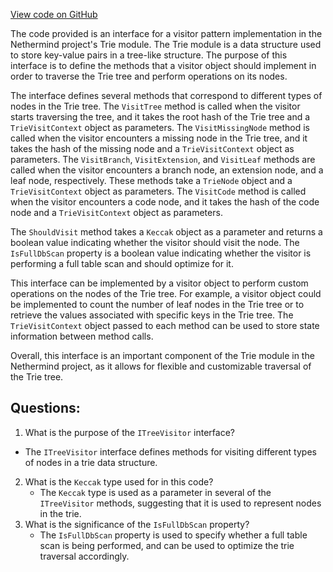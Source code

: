 [View code on GitHub](https://github.com/NethermindEth/nethermind/src/Nethermind/Nethermind.Trie/ITreeVisitor.cs)

The code provided is an interface for a visitor pattern implementation in the Nethermind project's Trie module. The Trie module is a data structure used to store key-value pairs in a tree-like structure. The purpose of this interface is to define the methods that a visitor object should implement in order to traverse the Trie tree and perform operations on its nodes.

The interface defines several methods that correspond to different types of nodes in the Trie tree. The `VisitTree` method is called when the visitor starts traversing the tree, and it takes the root hash of the Trie tree and a `TrieVisitContext` object as parameters. The `VisitMissingNode` method is called when the visitor encounters a missing node in the Trie tree, and it takes the hash of the missing node and a `TrieVisitContext` object as parameters. The `VisitBranch`, `VisitExtension`, and `VisitLeaf` methods are called when the visitor encounters a branch node, an extension node, and a leaf node, respectively. These methods take a `TrieNode` object and a `TrieVisitContext` object as parameters. The `VisitCode` method is called when the visitor encounters a code node, and it takes the hash of the code node and a `TrieVisitContext` object as parameters.

The `ShouldVisit` method takes a `Keccak` object as a parameter and returns a boolean value indicating whether the visitor should visit the node. The `IsFullDbScan` property is a boolean value indicating whether the visitor is performing a full table scan and should optimize for it.

This interface can be implemented by a visitor object to perform custom operations on the nodes of the Trie tree. For example, a visitor object could be implemented to count the number of leaf nodes in the Trie tree or to retrieve the values associated with specific keys in the Trie tree. The `TrieVisitContext` object passed to each method can be used to store state information between method calls.

Overall, this interface is an important component of the Trie module in the Nethermind project, as it allows for flexible and customizable traversal of the Trie tree.
## Questions: 
 1. What is the purpose of the `ITreeVisitor` interface?
   - The `ITreeVisitor` interface defines methods for visiting different types of nodes in a trie data structure.
2. What is the `Keccak` type used for in this code?
   - The `Keccak` type is used as a parameter in several of the `ITreeVisitor` methods, suggesting that it is used to represent nodes in the trie.
3. What is the significance of the `IsFullDbScan` property?
   - The `IsFullDbScan` property is used to specify whether a full table scan is being performed, and can be used to optimize the trie traversal accordingly.